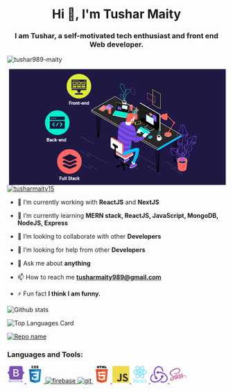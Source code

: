 <h1 align="center">Hi 👋, I'm Tushar Maity</h1>
<h3 align="center">I am Tushar, a self-motivated tech enthusiast and front end Web developer.</h3>

<p align="left"> <img src="https://komarev.com/ghpvc/?username=tushar989-maity&label=Profile%20views&color=0e75b6&style=flat" alt="tushar989-maity" /> </p>

<img align="right" src="https://github.com/Tushar-Maity/Tushar-Maity/blob/main/assets/full-stack-development.gif" alt="Coder GIF" width="500">

<p align="left"> <a href="https://twitter.com/tusharmaity15" target="blank"><img src="https://img.shields.io/twitter/follow/tusharmaity15?logo=twitter&style=for-the-badge" alt="tusharmaity15" /></a> </p>

- 🔭 I’m currently working with **ReactJS** and **NextJS**

- 🌱 I’m currently learning **MERN stack, ReactJS, JavaScript, MongoDB, NodeJS, Express**

- 👯 I’m looking to collaborate with other **Developers**

- 🤝 I’m looking for help from other **Developers**

- 💬 Ask me about **anything**

- 📫 How to reach me **tusharmaity989@gmail.com**

- ⚡ Fun fact **I think I am funny.**

![Github stats](https://github-readme-stats.vercel.app/api?username=Tushar-Maity&theme=highcontrast&show_icons=true&count_private=true)

![Top Languages Card](https://github-readme-stats.vercel.app/api/top-langs/?username=Tushar-Maity&layout=compact)

[![Repo name](https://github-readme-stats.vercel.app/api/pin/?username=Tushar-Maity&repo=airbnb-clone&show_owner=true)](https://github.com/Tushar-Maity/airbnb-clone)

<h3 align="left">Languages and Tools:</h3>
<p align="left"> <a href="https://getbootstrap.com" target="_blank"> <img src="https://raw.githubusercontent.com/devicons/devicon/master/icons/bootstrap/bootstrap-plain-wordmark.svg" alt="bootstrap" width="40" height="40"/> </a> <a href="https://www.w3schools.com/css/" target="_blank"> <img src="https://raw.githubusercontent.com/devicons/devicon/master/icons/css3/css3-original-wordmark.svg" alt="css3" width="40" height="40"/> </a> <a href="https://firebase.google.com/" target="_blank"> <img src="https://www.vectorlogo.zone/logos/firebase/firebase-icon.svg" alt="firebase" width="40" height="40"/> </a> <a href="https://git-scm.com/" target="_blank"> <img src="https://www.vectorlogo.zone/logos/git-scm/git-scm-icon.svg" alt="git" width="40" height="40"/> </a> <a href="https://www.w3.org/html/" target="_blank"> <img src="https://raw.githubusercontent.com/devicons/devicon/master/icons/html5/html5-original-wordmark.svg" alt="html5" width="40" height="40"/> </a> <a href="https://developer.mozilla.org/en-US/docs/Web/JavaScript" target="_blank"> <img src="https://raw.githubusercontent.com/devicons/devicon/master/icons/javascript/javascript-original.svg" alt="javascript" width="40" height="40"/> </a> <a href="https://reactjs.org/" target="_blank"> <img src="https://raw.githubusercontent.com/devicons/devicon/master/icons/react/react-original-wordmark.svg" alt="react" width="40" height="40"/> </a> <a href="https://redux.js.org" target="_blank"> <img src="https://raw.githubusercontent.com/devicons/devicon/master/icons/redux/redux-original.svg" alt="redux" width="40" height="40"/> </a> <a href="https://sass-lang.com" target="_blank"> <img src="https://raw.githubusercontent.com/devicons/devicon/master/icons/sass/sass-original.svg" alt="sass" width="40" height="40"/> </a> </p>
